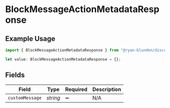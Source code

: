 # BlockMessageActionMetadataResponse

## Example Usage

```typescript
import { BlockMessageActionMetadataResponse } from "@ryan-blunden/discord/models/components";

let value: BlockMessageActionMetadataResponse = {};
```

## Fields

| Field              | Type               | Required           | Description        |
| ------------------ | ------------------ | ------------------ | ------------------ |
| `customMessage`    | *string*           | :heavy_minus_sign: | N/A                |